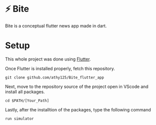 # ⚡ Bite 
Bite is a conceptual flutter news app made in dart. 

# Setup 

This whole project was done using [Flutter](https://docs.flutter.dev/get-started/install).

Once Flutter is installed properly, fetch this repository.

    git clone github.com/athy125/Bite_flutter_app

Next, move to the repository source of the project open in VScode and install all packages.

    cd $PATH/[Your_Path]

Lastly, after the installtion of the packages, type the following command

    run simulator



